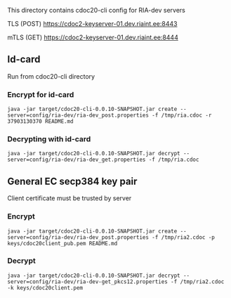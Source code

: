 
This directory contains cdoc20-cli config for RIA-dev servers

TLS (POST)
https://cdoc2-keyserver-01.dev.riaint.ee:8443

mTLS (GET)
https://cdoc2-keyserver-01.dev.riaint.ee:8444

## Id-card
Run from cdoc20-cli directory

### Encrypt for id-card
```
java -jar target/cdoc20-cli-0.0.10-SNAPSHOT.jar create --server=config/ria-dev/ria-dev_post.properties -f /tmp/ria.cdoc -r 37903130370 README.md
```

### Decrypting with id-card
```
java -jar target/cdoc20-cli-0.0.10-SNAPSHOT.jar decrypt --server=config/ria-dev/ria-dev_get.properties -f /tmp/ria.cdoc
```

## General EC secp384 key pair

Client certificate must be trusted by server

### Encrypt
```
java -jar target/cdoc20-cli-0.0.10-SNAPSHOT.jar create --server=config/ria-dev/ria-dev_post.properties -f /tmp/ria2.cdoc -p keys/cdoc20client_pub.pem README.md
```

### Decrypt

```
java -jar target/cdoc20-cli-0.0.10-SNAPSHOT.jar decrypt --server=config/ria-dev/ria-dev-get_pkcs12.properties -f /tmp/ria2.cdoc -k keys/cdoc20client.pem
```
